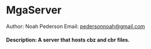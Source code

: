 MgaServer
==========

Author: Noah Pederson
Email: pedersonnoah@gmail.com

#### Description: A server that hosts cbz and cbr files.
